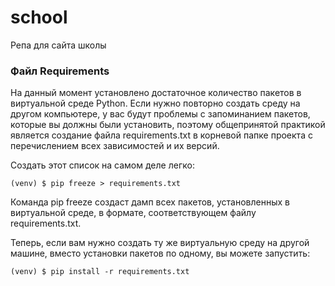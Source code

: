 # school
Репа для сайта школы

### Файл Requirements

На данный момент установлено достаточное количество пакетов в виртуальной среде Python.
Если нужно повторно создать среду на другом компьютере, у вас будут проблемы с запоминанием пакетов,
которые вы должны были установить, поэтому общепринятой практикой является создание файла requirements.txt
в корневой папке проекта с перечислением всех зависимостей и их версий.

Создать этот список на самом деле легко:
```console
(venv) $ pip freeze > requirements.txt
```
Команда pip freeze создаст дамп всех пакетов, установленных в виртуальной среде, в формате, соответствующем файлу
requirements.txt.

Теперь, если вам нужно создать ту же виртуальную среду на другой машине, вместо установки пакетов по одному,
вы можете запустить:
```console
(venv) $ pip install -r requirements.txt
```
